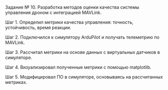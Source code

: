 Задание № 10. Разработка методов оценки качества системы управления дроном с интеграцией MAVLink.


Шаг 1. Определил метрики качества управления: точность, устойчивость, время реакции.
 
Шаг 2. Подключился к симулятору ArduPilot и получать телеметрию по MAVLink.
 
Шаг 3. Рассчитал метрики на основе данных с виртуальных датчиков в симуляторе.
 
Шаг 4. Визуализировал полученные метрики с помощью matplotlib.
 
 
Шаг 5. Модифицировал ПО в симуляторе, основываясь на рассчитанных метриках.
 

